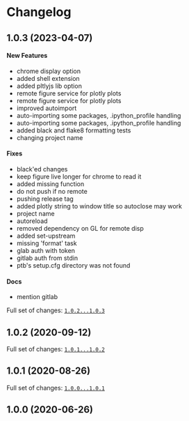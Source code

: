 # Changelog

## 1.0.3 (2023-04-07)

#### New Features

* chrome display option
* added shell extension
* added pltlyjs lib option
* remote figure service for plotly plots
* remote figure service for plotly plots
* improved autoimport
* auto-importing some packages, .ipython_profile handling
* auto-importing some packages, .ipython_profile handling
* added black and flake8 formatting tests
* changing project name
#### Fixes

* black'ed changes
* keep figure live longer for chrome to read it
* added missing function
* do not push if no remote
* pushing release tag
* added plotly string to window title so autoclose may work
* project name
* autoreload
* removed dependency on GL for remote disp
* added set-upstream
* missing 'format' task
* glab auth with token
* gitlab auth from stdin
* ptb's setup.cfg directory was not found
#### Docs

* mention gitlab

Full set of changes: [`1.0.2...1.0.3`](git@10.10.10.3:ptb.git/-/compare/1.0.2...1.0.3)

## 1.0.2 (2020-09-12)


Full set of changes: [`1.0.1...1.0.2`](git@10.10.10.3:ptb.git/-/compare/1.0.1...1.0.2)

## 1.0.1 (2020-08-26)


Full set of changes: [`1.0.0...1.0.1`](git@10.10.10.3:ptb.git/-/compare/1.0.0...1.0.1)

## 1.0.0 (2020-06-26)

